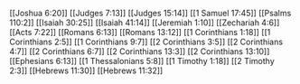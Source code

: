 [[Joshua 6:20]]
[[Judges 7:13]]
[[Judges 15:14]]
[[1 Samuel 17:45]]
[[Psalms 110:2]]
[[Isaiah 30:25]]
[[Isaiah 41:14]]
[[Jeremiah 1:10]]
[[Zechariah 4:6]]
[[Acts 7:22]]
[[Romans 6:13]]
[[Romans 13:12]]
[[1 Corinthians 1:18]]
[[1 Corinthians 2:5]]
[[1 Corinthians 9:7]]
[[2 Corinthians 3:5]]
[[2 Corinthians 4:7]]
[[2 Corinthians 6:7]]
[[2 Corinthians 13:3]]
[[2 Corinthians 13:10]]
[[Ephesians 6:13]]
[[1 Thessalonians 5:8]]
[[1 Timothy 1:18]]
[[2 Timothy 2:3]]
[[Hebrews 11:30]]
[[Hebrews 11:32]]
